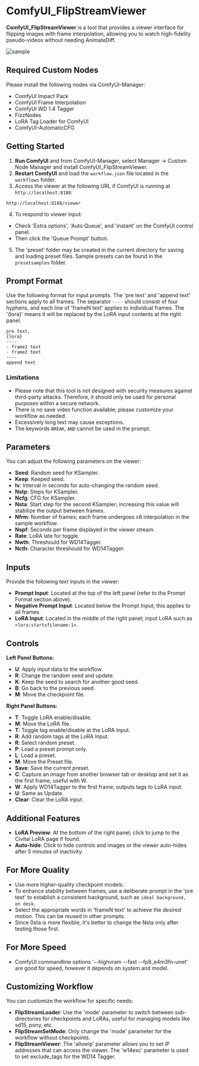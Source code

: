 # ComfyUI_FlipStreamViewer

**ComfyUI_FlipStreamViewer** is a tool that provides a viewer interface for flipping images with frame interpolation, allowing you to watch high-fidelity pseudo-videos without needing AnimateDiff.

![sample](https://github.com/user-attachments/assets/c605bd99-e35b-4012-9b73-505d1496e914)

## Required Custom Nodes

Please install the following nodes via ComfyUI-Manager:

- ComfyUI Impact Pack
- ComfyUI Frame Interpolation
- ComfyUI WD 1.4 Tagger
- FizzNodes
- LoRA Tag Loader for ComfyUI
- ComfyUI-AutomaticCFG

## Getting Started
1. **Run ComfyUI** and from ComfyUI-Manager, select Manager -> Custom Node Manager and install ComfyUI_FlipStreamViewer.
2. **Restart ComfyUI** and load the `workflow.json` file located in the `workflows` folder.
3. Access the viewer at the following URL if ComfyUI is running at `http://localhost:8188`:

`http://localhost:8188/viewer`

4. To respond to viewer input:
- Check 'Extra options', 'Auto Queue', and 'instant' on the ComfyUI control panel.
- Then click the 'Queue Prompt' button.

5. The 'preset' folder may be created in the current directory for saving and loading preset files. Sample presets can be found in the `presetsamples` folder.

## Prompt Format

Use the following format for input prompts. The 'pre text' and 'append text' sections apply to all frames. The separator `----` should consist of four hyphens, and each line of 'frameN text' applies to individual frames. The '{lora}' means it will be replaced by the LoRA input contents at the right panel.

```
pre text,
{lora}
----
- frame1 text
- frame2 text
----
append text
```

### Limitations

- Please note that this tool is not designed with security measures against third-party attacks. Therefore, it should only be used for personal purposes within a secure network.
- There is no save video function available; please customize your workflow as needed.
- Excessively long text may cause exceptions.
- The keywords `BREAK`, `AND` cannot be used in the prompt.

## Parameters

You can adjust the following parameters on the viewer:

- **Seed**: Random seed for KSampler.
- **Keep**: Keeped seed.
- **Iv**: Interval in seconds for auto-changing the random seed.
- **Nstp**: Steps for KSampler.
- **Ncfg**: CFG for KSampler.
- **Nsta**: Start step for the second KSampler; increasing this value will stabilize the output between frames.
- **Nfrm**: Number of frames; each frame undergoes x8 interpolation in the sample workflow.
- **Nspf**: Seconds per frame displayed in the viewer stream.
- **Rate**: LoRA late for toggle.
- **Nwth**: Threshould for WD14Tagger.
- **Ncth**: Character threshould for WD14Tagger.

## Inputs

Provide the following text inputs in the viewer:

- **Prompt Input**: Located at the top of the left panel (refer to the Prompt Format section above).
- **Negative Prompt Input**: Located below the Prompt Input; this applies to all frames.
- **LoRA Input**: Located in the middle of the right panel; input LoRA such as `<lora:startsfilename:1>`.

## Controls

**Left Panel Buttons:**

- **U**: Apply input data to the workflow.
- **R**: Change the random seed and update.
- **K**: Keep the seed to search for another good seed.
- **B**: Go back to the previous seed.
- **M**: Move the checkpoint file.

**Right Panel Buttons:**

- **T**: Toggle LoRA enable/disable.
- **M**: Move the LoRA file.
- **T**: Toggle tag enable/disable at the LoRA Input.
- **R**: Add random tags at the LoRA Input.
- **R**: Select random preset.
- **P**: Load a preset prompt only.
- **L**: Load a preset.
- **M**: Move the Preset file.
- **Save**: Save the current preset.
- **C**: Capture an image from another browser tab or desktop and set it as the first frame; useful with W.
- **W**: Apply WD14Tagger to the first frame; outputs tags to LoRA input.
- **U**: Same as Update.
- **Clear**: Clear the LoRA input.

## Additional Features

- **LoRA Preview**: At the bottom of the right panel; click to jump to the Civitai LoRA page if found.
- **Auto-hide**: Click to hide controls and images or the viewer auto-hides after 5 minutes of inactivity.

## For More Quality

- Use more higher-quality checkpoint models.
- To enhance stability between frames, use a deliberate prompt in the 'pre text' to establish a consistent background, such as `ideal background, on desk`.
- Select the appropriate words in 'frameN text' to achieve the desired motion. This can be reused in other prompts.
- Since 0sta is more flexible, it's better to change the Nsta only after testing those first.

## For More Speed

- ComfyUI commandline options '--highvram --fast --fp8_e4m3fn-unet' are good for speed, however it depends on system and model.

## Customizing Workflow

You can customize the workflow for specific needs:

- **FlipStreamLoader**: Use the 'mode' parameter to switch between sub-directories for checkpoints and LoRAs, useful for managing models like sd15, pony, etc.
- **FlipStreamSetMode**: Only change the 'mode' parameter for the workflow without checkpoints.
- **FlipStreamViewer**: The 'allowip' parameter allows you to set IP addresses that can access the viewer. The 'w14exc' parameter is used to set exclude_tags for the WD14 Tagger.
